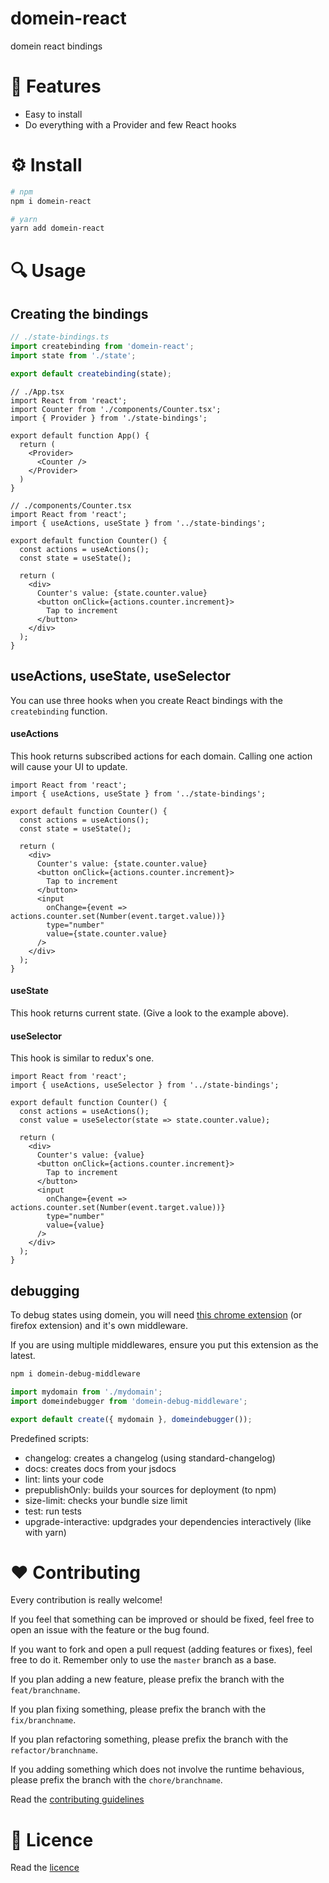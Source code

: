 domein-react
============

domein react bindings

# 🎉 Features

- Easy to install
- Do everything with a Provider and few React hooks

# ⚙ Install

```bash
# npm
npm i domein-react

# yarn
yarn add domein-react
```

# 🔍 Usage

## Creating the bindings

```ts
// ./state-bindings.ts
import createbinding from 'domein-react';
import state from './state';

export default createbinding(state);
```

```tsx
// ./App.tsx
import React from 'react';
import Counter from './components/Counter.tsx';
import { Provider } from './state-bindings';

export default function App() {
  return (
    <Provider>
      <Counter />
    </Provider>
  )
}
```

```tsx
// ./components/Counter.tsx
import React from 'react';
import { useActions, useState } from '../state-bindings';

export default function Counter() {
  const actions = useActions();
  const state = useState();

  return (
    <div>
      Counter's value: {state.counter.value}
      <button onClick={actions.counter.increment}>
        Tap to increment
      </button>
    </div>
  );
}
```

## useActions, useState, useSelector

You can use three hooks when you create React bindings with the `createbinding` function.

#### useActions

This hook returns subscribed actions for each domain. Calling one action will cause your UI to update.

```tsx
import React from 'react';
import { useActions, useState } from '../state-bindings';

export default function Counter() {
  const actions = useActions();
  const state = useState();

  return (
    <div>
      Counter's value: {state.counter.value}
      <button onClick={actions.counter.increment}>
        Tap to increment
      </button>
      <input
        onChange={event => actions.counter.set(Number(event.target.value))}
        type="number"
        value={state.counter.value}
      />
    </div>
  );
}
```

#### useState
 
This hook returns current state. (Give a look to the example above).

#### useSelector

This hook is similar to redux's one.

```tsx
import React from 'react';
import { useActions, useSelector } from '../state-bindings';

export default function Counter() {
  const actions = useActions();
  const value = useSelector(state => state.counter.value);

  return (
    <div>
      Counter's value: {value}
      <button onClick={actions.counter.increment}>
        Tap to increment
      </button>
      <input
        onChange={event => actions.counter.set(Number(event.target.value))}
        type="number"
        value={value}
      />
    </div>
  );
}
```
 
## debugging

To debug states using domein, you will need [this chrome extension](https://github.com/octod/domein-debug-tools) (or firefox extension) and it's own middleware.

If you are using multiple middlewares, ensure you put this extension as the latest.

```bash
npm i domein-debug-middleware
```

```ts
import mydomain from './mydomain';
import domeindebugger from 'domein-debug-middleware';

export default create({ mydomain }, domeindebugger());
```

Predefined scripts:

- changelog: creates a changelog (using standard-changelog)
- docs: creates docs from your jsdocs
- lint: lints your code
- prepublishOnly: builds your sources for deployment (to npm)
- size-limit: checks your bundle size limit
- test: run tests 
- upgrade-interactive: updgrades your dependencies interactively (like with yarn)

# ️❤️ Contributing

Every contribution is really welcome!

If you feel that something can be improved or should be fixed, feel free to open an issue with the feature or the bug found.

If you want to fork and open a pull request (adding features or fixes), feel free to do it. Remember only to use the `master` branch as a base.

If you plan adding a new feature, please prefix the branch with the `feat/branchname`.

If you plan fixing something, please prefix the branch with the `fix/branchname`.

If you plan refactoring something, please prefix the branch with the `refactor/branchname`.

If you adding something which does not involve the runtime behavious, please prefix the branch with the `chore/branchname`.

Read the [contributing guidelines](./CONTRIBUTING.md)

# 📃 Licence

Read the [licence](./LICENCE)
